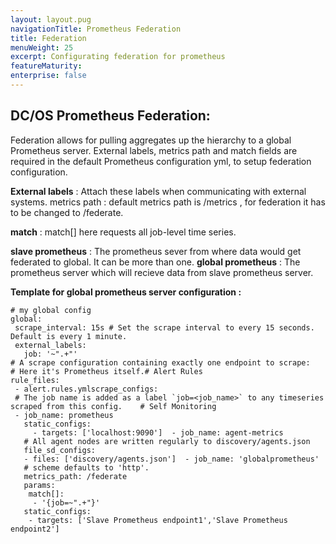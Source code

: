 ```yaml
---
layout: layout.pug
navigationTitle: Prometheus Federation
title: Federation 
menuWeight: 25
excerpt: Configurating federation for prometheus
featureMaturity:
enterprise: false
---
```


## DC/OS Prometheus Federation:
Federation allows for pulling aggregates up the hierarchy to a global Prometheus server. 
External labels, metrics path and match fields are required in the default Prometheus configuration yml, to setup federation configuration.

**External labels** : Attach these labels when communicating with external systems.
metrics path : default metrics path is /metrics , for federation it has to be changed to /federate.

**match** : match[] here requests all job-level time series.

**slave prometheus** : The prometheus sever from where data would get federated to global. It can be more than one.
**global prometheus** : The prometheus server which will recieve data from slave prometheus server.

**Template for global prometheus server configuration :**

```
# my global config
global:
 scrape_interval: 15s # Set the scrape interval to every 15 seconds. Default is every 1 minute.
 external_labels:
   job: '~".+"'
# A scrape configuration containing exactly one endpoint to scrape:
# Here it's Prometheus itself.# Alert Rules
rule_files:
 - alert.rules.ymlscrape_configs:
 # The job name is added as a label `job=<job_name>` to any timeseries scraped from this config.    # Self Monitoring
 - job_name: prometheus
   static_configs:
     - targets: ['localhost:9090']  - job_name: agent-metrics
   # All agent nodes are written regularly to discovery/agents.json
   file_sd_configs:
   - files: ['discovery/agents.json']  - job_name: 'globalprometheus'
   # scheme defaults to 'http'.
   metrics_path: /federate
   params:
    match[]:
     - '{job=~".+"}'
   static_configs:
    - targets: ['Slave Prometheus endpoint1','Slave Prometheus endpoint2']
```





























